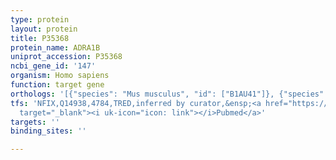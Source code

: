 ```yaml
---
type: protein
layout: protein
title: P35368
protein_name: ADRA1B
uniprot_accession: P35368
ncbi_gene_id: '147'
organism: Homo sapiens
function: target gene
orthologs: '[{"species": "Mus musculus", "id": ["B1AU41"]}, {"species": "Rattus norvegicus", "id": ["RATNO03328"]}]'
tfs: 'NFIX,Q14938,4784,TRED,inferred by curator,&ensp;<a href="https://www.ncbi.nlm.nih.gov/pubmed/?term=17202159%5Buid%5D"
  target="_blank"><i uk-icon="icon: link"></i>Pubmed</a>'
targets: ''
binding_sites: ''

---
```

